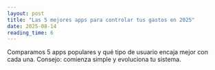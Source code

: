 ```yaml
---
layout: post
title: "Las 5 mejores apps para controlar tus gastos en 2025"
date: 2025-08-14
reading_time: 6
---
```


Comparamos 5 apps populares y qué tipo de usuario encaja mejor con cada una. Consejo: comienza simple y evoluciona tu sistema.

